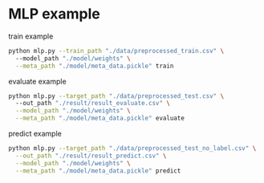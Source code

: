 # MLP example

train example
```bash
python mlp.py --train_path "./data/preprocessed_train.csv" \ 
  --model_path "./model/weights" \
  --meta_path "./model/meta_data.pickle" train
```

evaluate example 
```bash
python mlp.py --target_path "./data/preprocessed_test.csv" \  
  --out_path "./result/result_evaluate.csv" \
  --model_path "./model/weights" \
  --meta_path "./model/meta_data.pickle" evaluate
```

predict example
```bash
python mlp.py --target_path "./data/preprocessed_test_no_label.csv" \
  --out_path "./result/result_predict.csv" \
  --model_path "./model/weights" \
  --meta_path "./model/meta_data.pickle" predict
```
